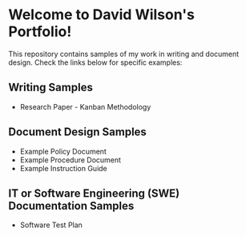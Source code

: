 # Welcome to David Wilson's Portfolio!
  
This repository contains samples of my work in writing and document design. Check the links below for specific examples:  
## Writing Samples  
- Research Paper - Kanban Methodology
  
## Document Design Samples  
- Example Policy Document
- Example Procedure Document
- Example Instruction Guide

## IT or Software Engineering (SWE) Documentation Samples
- Software Test Plan
